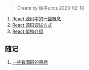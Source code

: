 > Create by 柚子uccs 2023-02-18


1. [React 源码中的一些概念](https://github.com/astak16/react-source/issues/3)
2. [React 源码调试方式](https://github.com/astak16/react-source/issues/1)
3. [React 架构介绍](https://github.com/astak16/react-source/issues/2)

## 随记
1. [一些看源码的感想](https://github.com/astak16/react-source/issues/4)
